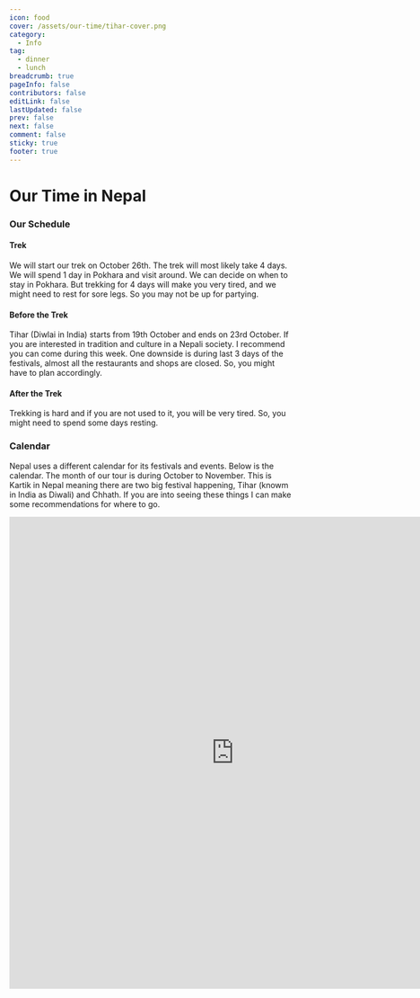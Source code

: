 ```yaml
---
icon: food
cover: /assets/our-time/tihar-cover.png
category:
  - Info
tag:
  - dinner
  - lunch
breadcrumb: true
pageInfo: false
contributors: false
editLink: false
lastUpdated: false
prev: false
next: false
comment: false
sticky: true
footer: true
---
```


# Our Time in Nepal

### Our Schedule

#### Trek
We will start our trek on October 26th. The trek will most likely take 4 days. We will spend 1 day in Pokhara and visit around.
We can decide on when to stay in Pokhara. But trekking for 4 days will make you very tired, and we might need to rest for sore legs. So you may not be up for partying.

#### Before the Trek

Tihar (Diwlai in India) starts from 19th October and ends on 23rd October. If you are interested in tradition and culture in a Nepali society. I recommend you can come during this week.
One downside is during last 3 days of the festivals, almost all the restaurants and shops are closed. So, you might have to plan accordingly.

#### After the Trek

Trekking is hard and if you are not used to it, you will be very tired. So, you might need to spend some days resting.

### Calendar

Nepal uses a different calendar for its festivals and events. Below is the calendar. The month of our tour is during October to November.
This is Kartik in Nepal meaning there are two big festival happening, Tihar (knowm in India as Diwali) and Chhath.
If you are into seeing these things I can make some recommendations for where to go.

<iframe src="https://www.hamropatro.com/widgets/calender-full.php" frameborder="0" scrolling="no" marginwidth="0" marginheight="0" style="border:none; overflow:hidden; width:800px; height:840px;" allowtransparency="true"></iframe>



